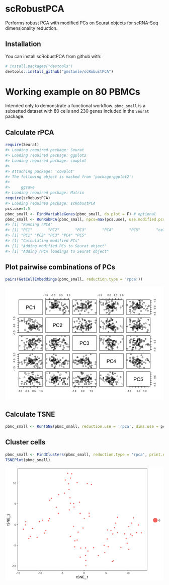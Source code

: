 
<!-- README.md is generated from README.Rmd. Please edit that file -->
scRobustPCA
===========

Performs robust PCA with modified PCs on Seurat objects for scRNA-Seq dimensionality reduction.

Installation
------------

You can install scRobustPCA from github with:

``` r
# install.packages("devtools")
devtools::install_github("gmstanle/scRobustPCA")
```

Working example on 80 PBMCs
===========================

Intended only to demonstrate a functional workflow. `pbmc_small` is a subsetted dataset with 80 cells and 230 genes included in the `Seurat` package.

Calculate rPCA
--------------

``` r
require(Seurat)
#> Loading required package: Seurat
#> Loading required package: ggplot2
#> Loading required package: cowplot
#> 
#> Attaching package: 'cowplot'
#> The following object is masked from 'package:ggplot2':
#> 
#>     ggsave
#> Loading required package: Matrix
require(scRobustPCA)
#> Loading required package: scRobustPCA
pcs.use=1:5
pbmc_small <- FindVariableGenes(pbmc_small, do.plot = F) # optional
pbmc_small <- RunRobPCA(pbmc_small, npcs=max(pcs.use), use.modified.pcscores = T)
#> [1] "Running rPCA"
#> [1] "PC1"       "PC2"       "PC3"       "PC4"       "PC5"       "cell.name"
#> [1] "PC1" "PC2" "PC3" "PC4" "PC5"
#> [1] "Calculating modified PCs"
#> [1] "Adding modified PCs to Seurat object"
#> [1] "Adding rPCA loadings to Seurat object"
```

Plot pairwise combinations of PCs
---------------------------------

``` r
pairs(GetCellEmbeddings(pbmc_small, reduction.type = 'rpca'))
```

![](README-unnamed-chunk-2-1.png)

Calculate TSNE
--------------

``` r
pbmc_small <- RunTSNE(pbmc_small, reduction.use = 'rpca', dims.use = pcs.use,perplexity=10)
```

Cluster cells
-------------

``` r
pbmc_small <- FindClusters(pbmc_small, reduction.type = 'rpca', print.output = F)
TSNEPlot(pbmc_small)
```

![](README-unnamed-chunk-4-1.png)

